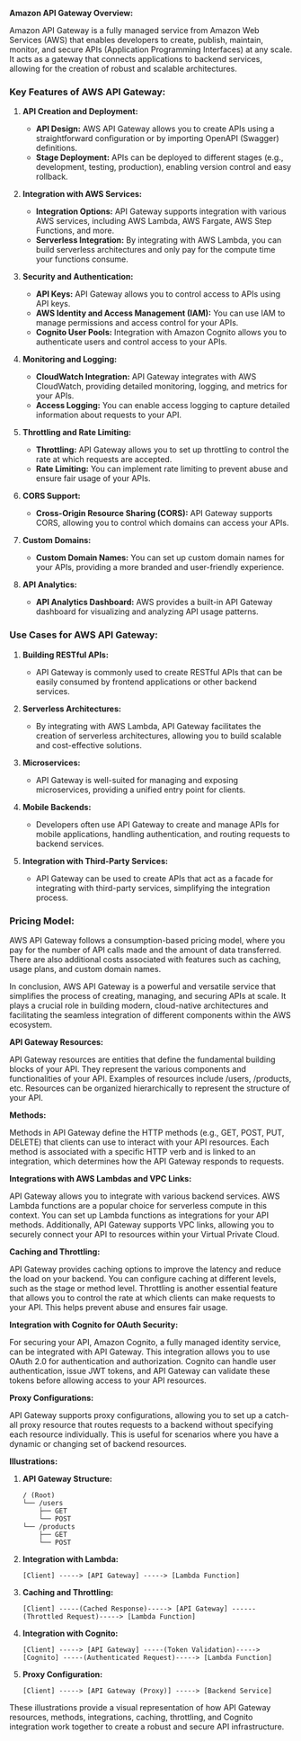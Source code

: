 **Amazon API Gateway Overview:**

Amazon API Gateway is a fully managed service from Amazon Web Services (AWS) that enables developers to create, publish, maintain, monitor, and secure APIs (Application Programming Interfaces) at any scale. It acts as a gateway that connects applications to backend services, allowing for the creation of robust and scalable architectures.

### Key Features of AWS API Gateway:

1. **API Creation and Deployment:**
   - **API Design:** AWS API Gateway allows you to create APIs using a straightforward configuration or by importing OpenAPI (Swagger) definitions.
   - **Stage Deployment:** APIs can be deployed to different stages (e.g., development, testing, production), enabling version control and easy rollback.

2. **Integration with AWS Services:**
   - **Integration Options:** API Gateway supports integration with various AWS services, including AWS Lambda, AWS Fargate, AWS Step Functions, and more.
   - **Serverless Integration:** By integrating with AWS Lambda, you can build serverless architectures and only pay for the compute time your functions consume.

3. **Security and Authentication:**
   - **API Keys:** API Gateway allows you to control access to APIs using API keys.
   - **AWS Identity and Access Management (IAM):** You can use IAM to manage permissions and access control for your APIs.
   - **Cognito User Pools:** Integration with Amazon Cognito allows you to authenticate users and control access to your APIs.

4. **Monitoring and Logging:**
   - **CloudWatch Integration:** API Gateway integrates with AWS CloudWatch, providing detailed monitoring, logging, and metrics for your APIs.
   - **Access Logging:** You can enable access logging to capture detailed information about requests to your API.

5. **Throttling and Rate Limiting:**
   - **Throttling:** API Gateway allows you to set up throttling to control the rate at which requests are accepted.
   - **Rate Limiting:** You can implement rate limiting to prevent abuse and ensure fair usage of your APIs.

6. **CORS Support:**
   - **Cross-Origin Resource Sharing (CORS):** API Gateway supports CORS, allowing you to control which domains can access your APIs.

7. **Custom Domains:**
   - **Custom Domain Names:** You can set up custom domain names for your APIs, providing a more branded and user-friendly experience.

8. **API Analytics:**
   - **API Analytics Dashboard:** AWS provides a built-in API Gateway dashboard for visualizing and analyzing API usage patterns.

### Use Cases for AWS API Gateway:

1. **Building RESTful APIs:**
   - API Gateway is commonly used to create RESTful APIs that can be easily consumed by frontend applications or other backend services.

2. **Serverless Architectures:**
   - By integrating with AWS Lambda, API Gateway facilitates the creation of serverless architectures, allowing you to build scalable and cost-effective solutions.

3. **Microservices:**
   - API Gateway is well-suited for managing and exposing microservices, providing a unified entry point for clients.

4. **Mobile Backends:**
   - Developers often use API Gateway to create and manage APIs for mobile applications, handling authentication, and routing requests to backend services.

5. **Integration with Third-Party Services:**
   - API Gateway can be used to create APIs that act as a facade for integrating with third-party services, simplifying the integration process.

### Pricing Model:

AWS API Gateway follows a consumption-based pricing model, where you pay for the number of API calls made and the amount of data transferred. There are also additional costs associated with features such as caching, usage plans, and custom domain names.

In conclusion, AWS API Gateway is a powerful and versatile service that simplifies the process of creating, managing, and securing APIs at scale. It plays a crucial role in building modern, cloud-native architectures and facilitating the seamless integration of different components within the AWS ecosystem.


**API Gateway Resources:**

API Gateway resources are entities that define the fundamental building blocks of your API. They represent the various components and functionalities of your API. Examples of resources include /users, /products, etc. Resources can be organized hierarchically to represent the structure of your API.

**Methods:**

Methods in API Gateway define the HTTP methods (e.g., GET, POST, PUT, DELETE) that clients can use to interact with your API resources. Each method is associated with a specific HTTP verb and is linked to an integration, which determines how the API Gateway responds to requests.

**Integrations with AWS Lambdas and VPC Links:**

API Gateway allows you to integrate with various backend services. AWS Lambda functions are a popular choice for serverless compute in this context. You can set up Lambda functions as integrations for your API methods. Additionally, API Gateway supports VPC links, allowing you to securely connect your API to resources within your Virtual Private Cloud.

**Caching and Throttling:**

API Gateway provides caching options to improve the latency and reduce the load on your backend. You can configure caching at different levels, such as the stage or method level. Throttling is another essential feature that allows you to control the rate at which clients can make requests to your API. This helps prevent abuse and ensures fair usage.

**Integration with Cognito for OAuth Security:**

For securing your API, Amazon Cognito, a fully managed identity service, can be integrated with API Gateway. This integration allows you to use OAuth 2.0 for authentication and authorization. Cognito can handle user authentication, issue JWT tokens, and API Gateway can validate these tokens before allowing access to your API resources.

**Proxy Configurations:**

API Gateway supports proxy configurations, allowing you to set up a catch-all proxy resource that routes requests to a backend without specifying each resource individually. This is useful for scenarios where you have a dynamic or changing set of backend resources.

**Illustrations:**

1. **API Gateway Structure:**
   ```
   / (Root)
   └── /users
       ├── GET
       └── POST
   └── /products
       ├── GET
       └── POST
   ```

2. **Integration with Lambda:**
   ```
   [Client] -----> [API Gateway] -----> [Lambda Function]
   ```

3. **Caching and Throttling:**
   ```
   [Client] -----(Cached Response)-----> [API Gateway] ------(Throttled Request)-----> [Lambda Function]
   ```

4. **Integration with Cognito:**
   ```
   [Client] -----> [API Gateway] -----(Token Validation)-----> [Cognito] -----(Authenticated Request)-----> [Lambda Function]
   ```

5. **Proxy Configuration:**
   ```
   [Client] -----> [API Gateway (Proxy)] -----> [Backend Service]
   ```

These illustrations provide a visual representation of how API Gateway resources, methods, integrations, caching, throttling, and Cognito integration work together to create a robust and secure API infrastructure.